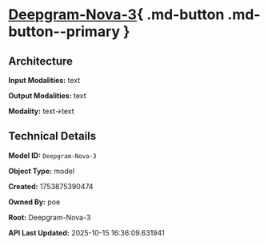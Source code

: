 # [Deepgram-Nova-3](https://poe.com/Deepgram-Nova-3){ .md-button .md-button--primary }

## Architecture

**Input Modalities:** text

**Output Modalities:** text

**Modality:** text->text


## Technical Details

**Model ID:** `Deepgram-Nova-3`

**Object Type:** model

**Created:** 1753875390474

**Owned By:** poe

**Root:** Deepgram-Nova-3

**API Last Updated:** 2025-10-15 16:36:09.631941
